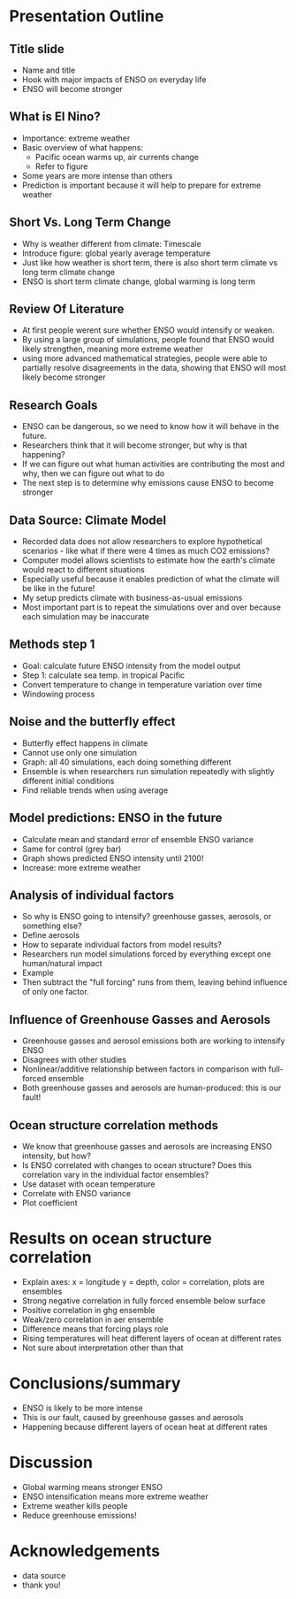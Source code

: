 # Presentation Outline

## Title slide

- Name and title
- Hook with major impacts of ENSO on everyday life
- ENSO will become stronger

## What is El Nino?

- Importance: extreme weather
- Basic overview of what happens:
  - Pacific ocean warms up, air currents change
  - Refer to figure
- Some years are more intense than others
- Prediction is important because it will help to prepare for extreme weather

## Short Vs. Long Term Change

- Why is weather different from climate: Timescale
- Introduce figure: global yearly average temperature
- Just like how weather is short term, there is also short term climate vs long term climate change
- ENSO is short term climate change, global warming is long term

## Review Of Literature

- At first people werent sure whether ENSO would intensify or weaken.
- By using a large group of simulations, people found that ENSO would likely strengthen, meaning more extreme weather
- using more advanced mathematical strategies, people were able to partially resolve disagreements in the data, showing that ENSO will most likely become stronger

## Research Goals

- ENSO can be dangerous, so we need to know how it will behave in the future.
- Researchers think that it will become stronger, but why is that happening?
- If we can figure out what human activities are contributing the most and why, then we can figure out what to do
- The next step is to determine why emissions cause ENSO to become stronger

## Data Source: Climate Model

- Recorded data does not allow researchers to explore hypothetical scenarios - like what if there were 4 times as much CO2 emissions?
- Computer model allows scientists to estimate how the earth's climate would react to different situations
- Especially useful because it enables prediction of what the climate will be like in the future!
- My setup predicts climate with business-as-usual emissions
- Most important part is to repeat the simulations over and over because each simulation may be inaccurate

## Methods step 1

- Goal: calculate future ENSO intensity from the model output
- Step 1: calculate sea temp. in tropical Pacific
- Convert temperature to change in temperature variation over time
- Windowing process

## Noise and the butterfly effect

- Butterfly effect happens in climate
- Cannot use only one simulation
- Graph: all 40 simulations, each doing something different
- Ensemble is when researchers run simulation repeatedly with slightly different initial conditions
- Find reliable trends when using average

## Model predictions: ENSO in the future

- Calculate mean and standard error of ensemble ENSO variance
- Same for control (grey bar)
- Graph shows predicted ENSO intensity until 2100!
- Increase: more extreme weather

## Analysis of individual factors

- So why is ENSO going to intensify? greenhouse gasses, aerosols, or something else?
- Define aerosols
- How to separate individual factors from model results?
- Researchers run model simulations forced by everything except one human/natural impact
- Example
- Then subtract the "full forcing" runs from them, leaving behind influence of only one factor.

## Influence of Greenhouse Gasses and Aerosols

- Greenhouse gasses and aerosol emissions both are working to intensify ENSO
- Disagrees with other studies
- Nonlinear/additive relationship between factors in comparison with full-forced ensemble
- Both greenhouse gasses and aerosols are human-produced: this is our fault!

## Ocean structure correlation methods

- We know that greenhouse gasses and aerosols are increasing ENSO intensity, but how?
- Is ENSO correlated with changes to ocean structure? Does this correlation vary in the individual factor ensembles?
- Use dataset with ocean temperature
- Correlate with ENSO variance
- Plot coefficient

# Results on ocean structure correlation

- Explain axes: x = longitude y = depth, color = correlation, plots are ensembles
- Strong negative correlation in fully forced ensemble below surface
- Positive correlation in ghg ensemble
- Weak/zero correlation in aer ensemble
- Difference means that forcing plays role
- Rising temperatures will heat different layers of ocean at different rates
- Not sure about interpretation other than that

# Conclusions/summary

- ENSO is likely to be more intense
- This is our fault, caused by greenhouse gasses and aerosols
- Happening because different layers of ocean heat at different rates

# Discussion

- Global warming means stronger ENSO
- ENSO intensification means more extreme weather
- Extreme weather kills people
- Reduce greenhouse emissions!

# Acknowledgements

- data source
- thank you!
